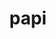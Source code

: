 ---
title: "papi"
layout: cache
categories: [package, develop]
meta: {"compilers": ["gcc@11.4.0", "gcc@7.3.1", "gcc@7.5.0", "intel-oneapi-compilers@2025.1.0"], "num_specs": 53, "num_specs_by_stack": {"e4s": 14, "e4s-neoverse-v2": 14, "e4s-oneapi": 7, "e4s-rocm-external": 5, "radiuss": 5, "radiuss-aws": 5, "radiuss-aws-aarch64": 8, "root": 53}, "oss": ["amzn2", "ubuntu18.04", "ubuntu22.04"], "platforms": ["linux"], "stacks": ["e4s", "e4s-neoverse-v2", "e4s-oneapi", "e4s-rocm-external", "radiuss", "radiuss-aws", "radiuss-aws-aarch64", "root"], "targets": ["aarch64", "neoverse_v2", "x86_64_v3"], "versions": ["7.1.0"]}
spec_details: [{"compiler": "gcc@7.5.0", "hash": "2r5saxgthzy7j6cctiqxgxh3zj25kbvx", "os": "ubuntu18.04", "platform": "linux", "size": "-", "stacks": ["radiuss", "root"], "target": "x86_64_v3", "variants": ["build_system=autotools", "~cuda", "~debug", "+example", "~infiniband", "~lmsensors", "~nvml", "patches:=48cb202", "~powercap", "~rapl", "+rdpmc", "~rocm", "~rocm_smi", "~sde", "+shared", "~static_tools"], "versions": ["7.1.0"]}, {"compiler": "gcc@11.4.0", "hash": "2r62ifnv7lsrcqlfatalxoiefardm5u2", "os": "ubuntu22.04", "platform": "linux", "size": "-", "stacks": ["e4s-neoverse-v2", "root"], "target": "neoverse_v2", "variants": ["build_system=autotools", "+cuda", "~debug", "+example", "~infiniband", "~lmsensors", "~nvml", "patches:=48cb202", "~powercap", "~rapl", "+rdpmc", "~rocm", "~rocm_smi", "~sde", "+shared", "~static_tools"], "versions": ["7.1.0"]}, {"compiler": "gcc@7.3.1", "hash": "3fru2r57jez77itg4lmdg2azwmq7lskt", "os": "amzn2", "platform": "linux", "size": "-", "stacks": ["radiuss-aws-aarch64", "root"], "target": "aarch64", "variants": ["build_system=autotools", "~cuda", "~debug", "+example", "~infiniband", "~lmsensors", "~nvml", "patches:=48cb202", "~powercap", "~rapl", "+rdpmc", "~rocm", "~rocm_smi", "~sde", "+shared", "~static_tools"], "versions": ["7.1.0"]}, {"compiler": "gcc@11.4.0", "hash": "3ofklivtjet2qhhrn6usaf5rjxhgyg5d", "os": "ubuntu22.04", "platform": "linux", "size": "-", "stacks": ["e4s", "root"], "target": "x86_64_v3", "variants": ["build_system=autotools", "+cuda", "~debug", "+example", "~infiniband", "~lmsensors", "~nvml", "patches:=48cb202", "~powercap", "~rapl", "+rdpmc", "~rocm", "~rocm_smi", "~sde", "+shared", "~static_tools"], "versions": ["7.1.0"]}, {"compiler": "intel-oneapi-compilers@2025.1.0", "hash": "4tu6qkll7uilymqrojpcte6ybsn4zevi", "os": "ubuntu22.04", "platform": "linux", "size": "-", "stacks": ["e4s-oneapi", "root"], "target": "x86_64_v3", "variants": ["build_system=autotools", "~cuda", "~debug", "+example", "~infiniband", "~lmsensors", "~nvml", "patches:=48cb202", "~powercap", "~rapl", "+rdpmc", "~rocm", "~rocm_smi", "~sde", "+shared", "~static_tools"], "versions": ["7.1.0"]}, {"compiler": "gcc@11.4.0", "hash": "4z5zydqyidjlodhzxhc3cx7fkqbfmmq5", "os": "ubuntu22.04", "platform": "linux", "size": "-", "stacks": ["e4s-neoverse-v2", "root"], "target": "neoverse_v2", "variants": ["build_system=autotools", "+cuda", "~debug", "+example", "~infiniband", "~lmsensors", "~nvml", "patches:=48cb202", "~powercap", "~rapl", "+rdpmc", "~rocm", "~rocm_smi", "~sde", "+shared", "~static_tools"], "versions": ["7.1.0"]}, {"compiler": "gcc@7.5.0", "hash": "5qsw5khb5w74dqwv4wxgzj4kg2ukvplu", "os": "ubuntu18.04", "platform": "linux", "size": "-", "stacks": ["radiuss", "root"], "target": "x86_64_v3", "variants": ["build_system=autotools", "~cuda", "~debug", "+example", "~infiniband", "~lmsensors", "~nvml", "patches:=48cb202", "~powercap", "~rapl", "+rdpmc", "~rocm", "~rocm_smi", "~sde", "+shared", "~static_tools"], "versions": ["7.1.0"]}, {"compiler": "gcc@7.5.0", "hash": "5ukinnysm5kapglad4vff7dxsqltxqda", "os": "ubuntu18.04", "platform": "linux", "size": "-", "stacks": ["radiuss", "root"], "target": "x86_64_v3", "variants": ["build_system=autotools", "~cuda", "~debug", "+example", "~infiniband", "~lmsensors", "~nvml", "patches:=48cb202", "~powercap", "~rapl", "+rdpmc", "~rocm", "~rocm_smi", "~sde", "+shared", "~static_tools"], "versions": ["7.1.0"]}, {"compiler": "gcc@7.5.0", "hash": "62ezmorosxvkwjkccaqcsrwnceq5lldm", "os": "ubuntu18.04", "platform": "linux", "size": "-", "stacks": ["radiuss", "root"], "target": "x86_64_v3", "variants": ["build_system=autotools", "~cuda", "~debug", "+example", "~infiniband", "~lmsensors", "~nvml", "patches:=48cb202", "~powercap", "~rapl", "+rdpmc", "~rocm", "~rocm_smi", "~sde", "+shared", "~static_tools"], "versions": ["7.1.0"]}, {"compiler": "gcc@11.4.0", "hash": "7r6tlx2krxbxo5mt7hoeoakz4smnj2at", "os": "ubuntu22.04", "platform": "linux", "size": "-", "stacks": ["e4s", "e4s-rocm-external", "root"], "target": "x86_64_v3", "variants": ["build_system=autotools", "~cuda", "~debug", "+example", "~infiniband", "~lmsensors", "~nvml", "patches:=48cb202", "~powercap", "~rapl", "+rdpmc", "~rocm", "~rocm_smi", "~sde", "+shared", "~static_tools"], "versions": ["7.1.0"]}, {"compiler": "gcc@7.3.1", "hash": "7rnq2ndci5jqxtpw2fexcnmbhq2ifzjn", "os": "amzn2", "platform": "linux", "size": "-", "stacks": ["radiuss-aws", "root"], "target": "x86_64_v3", "variants": ["build_system=autotools", "~cuda", "~debug", "+example", "~infiniband", "~lmsensors", "~nvml", "patches:=48cb202", "~powercap", "~rapl", "+rdpmc", "~rocm", "~rocm_smi", "~sde", "+shared", "~static_tools"], "versions": ["7.1.0"]}, {"compiler": "gcc@11.4.0", "hash": "a7fxhhb42t67u6cxxbpdxxs7sfp55uxg", "os": "ubuntu22.04", "platform": "linux", "size": "-", "stacks": ["e4s", "root"], "target": "x86_64_v3", "variants": ["build_system=autotools", "+cuda", "~debug", "+example", "~infiniband", "~lmsensors", "~nvml", "patches:=48cb202", "~powercap", "~rapl", "+rdpmc", "~rocm", "~rocm_smi", "~sde", "+shared", "~static_tools"], "versions": ["7.1.0"]}, {"compiler": "gcc@11.4.0", "hash": "afzh6ywidmikwaldhlnej2udmfoqvr7o", "os": "ubuntu22.04", "platform": "linux", "size": "-", "stacks": ["e4s", "e4s-rocm-external", "root"], "target": "x86_64_v3", "variants": ["build_system=autotools", "~cuda", "~debug", "+example", "~infiniband", "~lmsensors", "~nvml", "patches:=48cb202", "~powercap", "~rapl", "+rdpmc", "~rocm", "~rocm_smi", "~sde", "+shared", "~static_tools"], "versions": ["7.1.0"]}, {"compiler": "gcc@11.4.0", "hash": "andfz6rtxxp6tj4nxl4tqh3rk4puz6ic", "os": "ubuntu22.04", "platform": "linux", "size": "-", "stacks": ["e4s", "root"], "target": "x86_64_v3", "variants": ["build_system=autotools", "+cuda", "~debug", "+example", "~infiniband", "~lmsensors", "~nvml", "patches:=48cb202", "~powercap", "~rapl", "+rdpmc", "~rocm", "~rocm_smi", "~sde", "+shared", "~static_tools"], "versions": ["7.1.0"]}, {"compiler": "gcc@7.3.1", "hash": "booqpecxanvnpsq4pg6jjy7cztacm6rs", "os": "amzn2", "platform": "linux", "size": "-", "stacks": ["radiuss-aws-aarch64", "root"], "target": "aarch64", "variants": ["build_system=autotools", "~cuda", "~debug", "+example", "~infiniband", "~lmsensors", "~nvml", "patches:=48cb202", "~powercap", "~rapl", "+rdpmc", "~rocm", "~rocm_smi", "~sde", "+shared", "~static_tools"], "versions": ["7.1.0"]}, {"compiler": "gcc@11.4.0", "hash": "chbrhafzine7tzorwxy4bxcyh74fmahn", "os": "ubuntu22.04", "platform": "linux", "size": "-", "stacks": ["e4s", "root"], "target": "x86_64_v3", "variants": ["build_system=autotools", "+cuda", "~debug", "+example", "~infiniband", "~lmsensors", "~nvml", "patches:=48cb202", "~powercap", "~rapl", "+rdpmc", "~rocm", "~rocm_smi", "~sde", "+shared", "~static_tools"], "versions": ["7.1.0"]}, {"compiler": "gcc@7.3.1", "hash": "dx63agekezpj7trt3f2yfnltpjtms3tn", "os": "amzn2", "platform": "linux", "size": "-", "stacks": ["radiuss-aws-aarch64", "root"], "target": "aarch64", "variants": ["build_system=autotools", "~cuda", "~debug", "+example", "~infiniband", "~lmsensors", "~nvml", "patches:=48cb202", "~powercap", "~rapl", "+rdpmc", "~rocm", "~rocm_smi", "~sde", "+shared", "~static_tools"], "versions": ["7.1.0"]}, {"compiler": "gcc@7.3.1", "hash": "e3b6loglpnpqupkdez3dn7hwvvjjqr5z", "os": "amzn2", "platform": "linux", "size": "-", "stacks": ["radiuss-aws-aarch64", "root"], "target": "aarch64", "variants": ["build_system=autotools", "~cuda", "~debug", "+example", "~infiniband", "~lmsensors", "~nvml", "patches:=48cb202", "~powercap", "~rapl", "+rdpmc", "~rocm", "~rocm_smi", "~sde", "+shared", "~static_tools"], "versions": ["7.1.0"]}, {"compiler": "gcc@11.4.0", "hash": "eakpsk72avzfrr66qkkp36oolgbjwlpo", "os": "ubuntu22.04", "platform": "linux", "size": "-", "stacks": ["e4s-neoverse-v2", "root"], "target": "neoverse_v2", "variants": ["build_system=autotools", "~cuda", "~debug", "+example", "~infiniband", "~lmsensors", "~nvml", "patches:=48cb202", "~powercap", "~rapl", "+rdpmc", "~rocm", "~rocm_smi", "~sde", "+shared", "~static_tools"], "versions": ["7.1.0"]}, {"compiler": "intel-oneapi-compilers@2025.1.0", "hash": "eamsm7jntwe2punqgocwfpxufasr7chs", "os": "ubuntu22.04", "platform": "linux", "size": "-", "stacks": ["e4s-oneapi", "root"], "target": "x86_64_v3", "variants": ["build_system=autotools", "~cuda", "~debug", "+example", "~infiniband", "~lmsensors", "~nvml", "patches:=48cb202", "~powercap", "~rapl", "+rdpmc", "~rocm", "~rocm_smi", "~sde", "+shared", "~static_tools"], "versions": ["7.1.0"]}, {"compiler": "gcc@11.4.0", "hash": "egiceqx4vwaugxfnuxr2vkcmni7tb6qk", "os": "ubuntu22.04", "platform": "linux", "size": "-", "stacks": ["e4s-neoverse-v2", "root"], "target": "neoverse_v2", "variants": ["build_system=autotools", "+cuda", "~debug", "+example", "~infiniband", "~lmsensors", "~nvml", "patches:=48cb202", "~powercap", "~rapl", "+rdpmc", "~rocm", "~rocm_smi", "~sde", "+shared", "~static_tools"], "versions": ["7.1.0"]}, {"compiler": "gcc@11.4.0", "hash": "ehgcgfaye7sku6vk4vv3dh73lw42w4nq", "os": "ubuntu22.04", "platform": "linux", "size": "-", "stacks": ["e4s-neoverse-v2", "root"], "target": "neoverse_v2", "variants": ["build_system=autotools", "+cuda", "~debug", "+example", "~infiniband", "~lmsensors", "~nvml", "patches:=48cb202", "~powercap", "~rapl", "+rdpmc", "~rocm", "~rocm_smi", "~sde", "+shared", "~static_tools"], "versions": ["7.1.0"]}, {"compiler": "intel-oneapi-compilers@2025.1.0", "hash": "erdw4kwpz6xj73po7lfwxbbe6us5bcpr", "os": "ubuntu22.04", "platform": "linux", "size": "-", "stacks": ["e4s-oneapi", "root"], "target": "x86_64_v3", "variants": ["build_system=autotools", "~cuda", "~debug", "+example", "~infiniband", "~lmsensors", "~nvml", "patches:=48cb202", "~powercap", "~rapl", "+rdpmc", "~rocm", "~rocm_smi", "~sde", "+shared", "~static_tools"], "versions": ["7.1.0"]}, {"compiler": "gcc@7.3.1", "hash": "f733oe46vyihgl3sq4yrgrpssandd3dt", "os": "amzn2", "platform": "linux", "size": "-", "stacks": ["radiuss-aws", "root"], "target": "x86_64_v3", "variants": ["build_system=autotools", "~cuda", "~debug", "+example", "~infiniband", "~lmsensors", "~nvml", "patches:=48cb202", "~powercap", "~rapl", "+rdpmc", "~rocm", "~rocm_smi", "~sde", "+shared", "~static_tools"], "versions": ["7.1.0"]}, {"compiler": "gcc@11.4.0", "hash": "fc6nn3uxfrzgydyqe6ifxkpj33qddjtr", "os": "ubuntu22.04", "platform": "linux", "size": "-", "stacks": ["e4s-neoverse-v2", "root"], "target": "neoverse_v2", "variants": ["build_system=autotools", "~cuda", "~debug", "+example", "~infiniband", "~lmsensors", "~nvml", "patches:=48cb202", "~powercap", "~rapl", "+rdpmc", "~rocm", "~rocm_smi", "~sde", "+shared", "~static_tools"], "versions": ["7.1.0"]}, {"compiler": "gcc@11.4.0", "hash": "ftuqeeoimmbqe26cqzmvsmegxptrp6jr", "os": "ubuntu22.04", "platform": "linux", "size": "-", "stacks": ["e4s", "root"], "target": "x86_64_v3", "variants": ["build_system=autotools", "+cuda", "~debug", "+example", "~infiniband", "~lmsensors", "~nvml", "patches:=48cb202", "~powercap", "~rapl", "+rdpmc", "~rocm", "~rocm_smi", "~sde", "+shared", "~static_tools"], "versions": ["7.1.0"]}, {"compiler": "gcc@11.4.0", "hash": "fxxd5yptx2vu564h4lrcjirmtsuzewi7", "os": "ubuntu22.04", "platform": "linux", "size": "-", "stacks": ["e4s", "root"], "target": "x86_64_v3", "variants": ["build_system=autotools", "+cuda", "~debug", "+example", "~infiniband", "~lmsensors", "~nvml", "patches:=48cb202", "~powercap", "~rapl", "+rdpmc", "~rocm", "~rocm_smi", "~sde", "+shared", "~static_tools"], "versions": ["7.1.0"]}, {"compiler": "gcc@7.3.1", "hash": "ihpitxuyfd2yiy7toioxbfwt6g6y5r6v", "os": "amzn2", "platform": "linux", "size": "-", "stacks": ["radiuss-aws-aarch64", "root"], "target": "aarch64", "variants": ["build_system=autotools", "~cuda", "~debug", "+example", "~infiniband", "~lmsensors", "~nvml", "patches:=48cb202", "~powercap", "~rapl", "+rdpmc", "~rocm", "~rocm_smi", "~sde", "+shared", "~static_tools"], "versions": ["7.1.0"]}, {"compiler": "gcc@7.3.1", "hash": "jhtxxxfhvzjtrtpr2cxzbcke2jq6dszc", "os": "amzn2", "platform": "linux", "size": "-", "stacks": ["radiuss-aws", "root"], "target": "x86_64_v3", "variants": ["build_system=autotools", "~cuda", "~debug", "+example", "~infiniband", "~lmsensors", "~nvml", "patches:=48cb202", "~powercap", "~rapl", "+rdpmc", "~rocm", "~rocm_smi", "~sde", "+shared", "~static_tools"], "versions": ["7.1.0"]}, {"compiler": "gcc@7.3.1", "hash": "krr5jrv3wl6olir6adjd3cu3au3m2zem", "os": "amzn2", "platform": "linux", "size": "-", "stacks": ["radiuss-aws-aarch64", "root"], "target": "aarch64", "variants": ["build_system=autotools", "~cuda", "~debug", "+example", "~infiniband", "~lmsensors", "~nvml", "patches:=48cb202", "~powercap", "~rapl", "+rdpmc", "~rocm", "~rocm_smi", "~sde", "+shared", "~static_tools"], "versions": ["7.1.0"]}, {"compiler": "gcc@7.3.1", "hash": "mp4cdzhp7qrq64jj57uev3vvjcf3pubc", "os": "amzn2", "platform": "linux", "size": "-", "stacks": ["radiuss-aws-aarch64", "root"], "target": "aarch64", "variants": ["build_system=autotools", "~cuda", "~debug", "+example", "~infiniband", "~lmsensors", "~nvml", "patches:=48cb202", "~powercap", "~rapl", "+rdpmc", "~rocm", "~rocm_smi", "~sde", "+shared", "~static_tools"], "versions": ["7.1.0"]}, {"compiler": "gcc@11.4.0", "hash": "mssjnlea52p2ziu4ael7cci6aexmic5x", "os": "ubuntu22.04", "platform": "linux", "size": "-", "stacks": ["e4s", "root"], "target": "x86_64_v3", "variants": ["build_system=autotools", "+cuda", "~debug", "+example", "~infiniband", "~lmsensors", "~nvml", "patches:=48cb202", "~powercap", "~rapl", "+rdpmc", "~rocm", "~rocm_smi", "~sde", "+shared", "~static_tools"], "versions": ["7.1.0"]}, {"compiler": "gcc@11.4.0", "hash": "n6charrfukli62aglfj67ir5o5cbryil", "os": "ubuntu22.04", "platform": "linux", "size": "-", "stacks": ["e4s", "root"], "target": "x86_64_v3", "variants": ["build_system=autotools", "+cuda", "~debug", "+example", "~infiniband", "~lmsensors", "~nvml", "patches:=48cb202", "~powercap", "~rapl", "+rdpmc", "~rocm", "~rocm_smi", "~sde", "+shared", "~static_tools"], "versions": ["7.1.0"]}, {"compiler": "gcc@11.4.0", "hash": "njak7eigeunqha3fs4jg7xcs352bypc6", "os": "ubuntu22.04", "platform": "linux", "size": "-", "stacks": ["e4s-neoverse-v2", "root"], "target": "neoverse_v2", "variants": ["build_system=autotools", "+cuda", "~debug", "+example", "~infiniband", "~lmsensors", "~nvml", "patches:=48cb202", "~powercap", "~rapl", "+rdpmc", "~rocm", "~rocm_smi", "~sde", "+shared", "~static_tools"], "versions": ["7.1.0"]}, {"compiler": "gcc@11.4.0", "hash": "o4szkz5waq2slcx4s5ojkalt3tf3ie6k", "os": "ubuntu22.04", "platform": "linux", "size": "-", "stacks": ["e4s-neoverse-v2", "root"], "target": "neoverse_v2", "variants": ["build_system=autotools", "~cuda", "~debug", "+example", "~infiniband", "~lmsensors", "~nvml", "patches:=48cb202", "~powercap", "~rapl", "+rdpmc", "~rocm", "~rocm_smi", "~sde", "+shared", "~static_tools"], "versions": ["7.1.0"]}, {"compiler": "gcc@11.4.0", "hash": "oksognzjksi7bmpjy2cuweyion7hjeky", "os": "ubuntu22.04", "platform": "linux", "size": "-", "stacks": ["e4s", "root"], "target": "x86_64_v3", "variants": ["build_system=autotools", "+cuda", "~debug", "+example", "~infiniband", "~lmsensors", "~nvml", "patches:=48cb202", "~powercap", "~rapl", "+rdpmc", "~rocm", "~rocm_smi", "~sde", "+shared", "~static_tools"], "versions": ["7.1.0"]}, {"compiler": "gcc@11.4.0", "hash": "pm4kg5c7acpz2lji436ksikz6myrv6vm", "os": "ubuntu22.04", "platform": "linux", "size": "-", "stacks": ["e4s-neoverse-v2", "root"], "target": "neoverse_v2", "variants": ["build_system=autotools", "+cuda", "~debug", "+example", "~infiniband", "~lmsensors", "~nvml", "patches:=48cb202", "~powercap", "~rapl", "+rdpmc", "~rocm", "~rocm_smi", "~sde", "+shared", "~static_tools"], "versions": ["7.1.0"]}, {"compiler": "gcc@11.4.0", "hash": "qdk4kqfv6xqif47tbblbczpz4ocebwna", "os": "ubuntu22.04", "platform": "linux", "size": "-", "stacks": ["e4s", "e4s-rocm-external", "root"], "target": "x86_64_v3", "variants": ["build_system=autotools", "~cuda", "~debug", "+example", "~infiniband", "~lmsensors", "~nvml", "patches:=48cb202", "~powercap", "~rapl", "+rdpmc", "~rocm", "~rocm_smi", "~sde", "+shared", "~static_tools"], "versions": ["7.1.0"]}, {"compiler": "gcc@11.4.0", "hash": "qttb2wk4ww7npd6rlmt67v54amg5iwgh", "os": "ubuntu22.04", "platform": "linux", "size": "-", "stacks": ["e4s", "e4s-rocm-external", "root"], "target": "x86_64_v3", "variants": ["build_system=autotools", "~cuda", "~debug", "+example", "~infiniband", "~lmsensors", "~nvml", "patches:=48cb202", "~powercap", "~rapl", "+rdpmc", "~rocm", "~rocm_smi", "~sde", "+shared", "~static_tools"], "versions": ["7.1.0"]}, {"compiler": "gcc@7.3.1", "hash": "qvwvzigqca3depjwup4jqfskuioaddt2", "os": "amzn2", "platform": "linux", "size": "-", "stacks": ["radiuss-aws-aarch64", "root"], "target": "aarch64", "variants": ["build_system=autotools", "~cuda", "~debug", "+example", "~infiniband", "~lmsensors", "~nvml", "patches:=48cb202", "~powercap", "~rapl", "+rdpmc", "~rocm", "~rocm_smi", "~sde", "+shared", "~static_tools"], "versions": ["7.1.0"]}, {"compiler": "gcc@7.3.1", "hash": "rzals7c6hvolcnbd633wgdj3os3dhlvx", "os": "amzn2", "platform": "linux", "size": "-", "stacks": ["radiuss-aws", "root"], "target": "x86_64_v3", "variants": ["build_system=autotools", "~cuda", "~debug", "+example", "~infiniband", "~lmsensors", "~nvml", "patches:=48cb202", "~powercap", "~rapl", "+rdpmc", "~rocm", "~rocm_smi", "~sde", "+shared", "~static_tools"], "versions": ["7.1.0"]}, {"compiler": "intel-oneapi-compilers@2025.1.0", "hash": "sgdjbawd6lvdmi7nbdpztgfwwstzt7kn", "os": "ubuntu22.04", "platform": "linux", "size": "-", "stacks": ["e4s-oneapi", "root"], "target": "x86_64_v3", "variants": ["build_system=autotools", "~cuda", "~debug", "+example", "~infiniband", "~lmsensors", "~nvml", "patches:=48cb202", "~powercap", "~rapl", "+rdpmc", "~rocm", "~rocm_smi", "~sde", "+shared", "~static_tools"], "versions": ["7.1.0"]}, {"compiler": "gcc@11.4.0", "hash": "svse7apjnkuwwuz62noh4ossxjtpuets", "os": "ubuntu22.04", "platform": "linux", "size": "-", "stacks": ["e4s-neoverse-v2", "root"], "target": "neoverse_v2", "variants": ["build_system=autotools", "~cuda", "~debug", "+example", "~infiniband", "~lmsensors", "~nvml", "patches:=48cb202", "~powercap", "~rapl", "+rdpmc", "~rocm", "~rocm_smi", "~sde", "+shared", "~static_tools"], "versions": ["7.1.0"]}, {"compiler": "gcc@7.3.1", "hash": "sy5hjtutbhu5dctayou6ucpopdgsd373", "os": "amzn2", "platform": "linux", "size": "-", "stacks": ["radiuss-aws", "root"], "target": "x86_64_v3", "variants": ["build_system=autotools", "~cuda", "~debug", "+example", "~infiniband", "~lmsensors", "~nvml", "patches:=48cb202", "~powercap", "~rapl", "+rdpmc", "~rocm", "~rocm_smi", "~sde", "+shared", "~static_tools"], "versions": ["7.1.0"]}, {"compiler": "gcc@11.4.0", "hash": "tushv6r5wtglkkqnd3qefkuhsrv5r46k", "os": "ubuntu22.04", "platform": "linux", "size": "-", "stacks": ["e4s", "e4s-rocm-external", "root"], "target": "x86_64_v3", "variants": ["build_system=autotools", "~cuda", "~debug", "+example", "~infiniband", "~lmsensors", "~nvml", "patches:=48cb202", "~powercap", "~rapl", "+rdpmc", "~rocm", "~rocm_smi", "~sde", "+shared", "~static_tools"], "versions": ["7.1.0"]}, {"compiler": "gcc@7.5.0", "hash": "tvkt3wn7xpzmhwx3cwsmhbhw3r5ezkrp", "os": "ubuntu18.04", "platform": "linux", "size": "-", "stacks": ["radiuss", "root"], "target": "x86_64_v3", "variants": ["build_system=autotools", "~cuda", "~debug", "+example", "~infiniband", "~lmsensors", "~nvml", "patches:=48cb202", "~powercap", "~rapl", "+rdpmc", "~rocm", "~rocm_smi", "~sde", "+shared", "~static_tools"], "versions": ["7.1.0"]}, {"compiler": "gcc@11.4.0", "hash": "ujghptykfygtzp5aalaynd63cj5nj3oz", "os": "ubuntu22.04", "platform": "linux", "size": "-", "stacks": ["e4s-neoverse-v2", "root"], "target": "neoverse_v2", "variants": ["build_system=autotools", "~cuda", "~debug", "+example", "~infiniband", "~lmsensors", "~nvml", "patches:=48cb202", "~powercap", "~rapl", "+rdpmc", "~rocm", "~rocm_smi", "~sde", "+shared", "~static_tools"], "versions": ["7.1.0"]}, {"compiler": "gcc@11.4.0", "hash": "vjrpgst7kof5gi5efxci2nnlrrt6onux", "os": "ubuntu22.04", "platform": "linux", "size": "-", "stacks": ["e4s-neoverse-v2", "root"], "target": "neoverse_v2", "variants": ["build_system=autotools", "+cuda", "~debug", "+example", "~infiniband", "~lmsensors", "~nvml", "patches:=48cb202", "~powercap", "~rapl", "+rdpmc", "~rocm", "~rocm_smi", "~sde", "+shared", "~static_tools"], "versions": ["7.1.0"]}, {"compiler": "intel-oneapi-compilers@2025.1.0", "hash": "vlwaxpgci4yp6yn3y4jajjqae37s5i4g", "os": "ubuntu22.04", "platform": "linux", "size": "-", "stacks": ["e4s-oneapi", "root"], "target": "x86_64_v3", "variants": ["build_system=autotools", "~cuda", "~debug", "+example", "~infiniband", "~lmsensors", "~nvml", "patches:=48cb202", "~powercap", "~rapl", "+rdpmc", "~rocm", "~rocm_smi", "~sde", "+shared", "~static_tools"], "versions": ["7.1.0"]}, {"compiler": "gcc@11.4.0", "hash": "wbnlzroqkorsvwxc5n65igfyohigjhln", "os": "ubuntu22.04", "platform": "linux", "size": "-", "stacks": ["e4s-neoverse-v2", "root"], "target": "neoverse_v2", "variants": ["build_system=autotools", "+cuda", "~debug", "+example", "~infiniband", "~lmsensors", "~nvml", "patches:=48cb202", "~powercap", "~rapl", "+rdpmc", "~rocm", "~rocm_smi", "~sde", "+shared", "~static_tools"], "versions": ["7.1.0"]}, {"compiler": "gcc@11.4.0", "hash": "wcizsxqebfxv2wgvbb5wxmmh65e246q2", "os": "ubuntu22.04", "platform": "linux", "size": "-", "stacks": ["e4s-neoverse-v2", "root"], "target": "neoverse_v2", "variants": ["build_system=autotools", "+cuda", "~debug", "+example", "~infiniband", "~lmsensors", "~nvml", "patches:=48cb202", "~powercap", "~rapl", "+rdpmc", "~rocm", "~rocm_smi", "~sde", "+shared", "~static_tools"], "versions": ["7.1.0"]}, {"compiler": "intel-oneapi-compilers@2025.1.0", "hash": "wg44koxqxdnyzhn75ujy5voppnfveekb", "os": "ubuntu22.04", "platform": "linux", "size": "-", "stacks": ["e4s-oneapi", "root"], "target": "x86_64_v3", "variants": ["build_system=autotools", "~cuda", "~debug", "+example", "~infiniband", "~lmsensors", "~nvml", "patches:=48cb202", "~powercap", "~rapl", "+rdpmc", "~rocm", "~rocm_smi", "~sde", "+shared", "~static_tools"], "versions": ["7.1.0"]}, {"compiler": "intel-oneapi-compilers@2025.1.0", "hash": "zuaakifvd65gy2cpchkyj7x7fovwy3cj", "os": "ubuntu22.04", "platform": "linux", "size": "-", "stacks": ["e4s-oneapi", "root"], "target": "x86_64_v3", "variants": ["build_system=autotools", "~cuda", "~debug", "+example", "~infiniband", "~lmsensors", "~nvml", "patches:=48cb202", "~powercap", "~rapl", "+rdpmc", "~rocm", "~rocm_smi", "~sde", "+shared", "~static_tools"], "versions": ["7.1.0"]}]
---